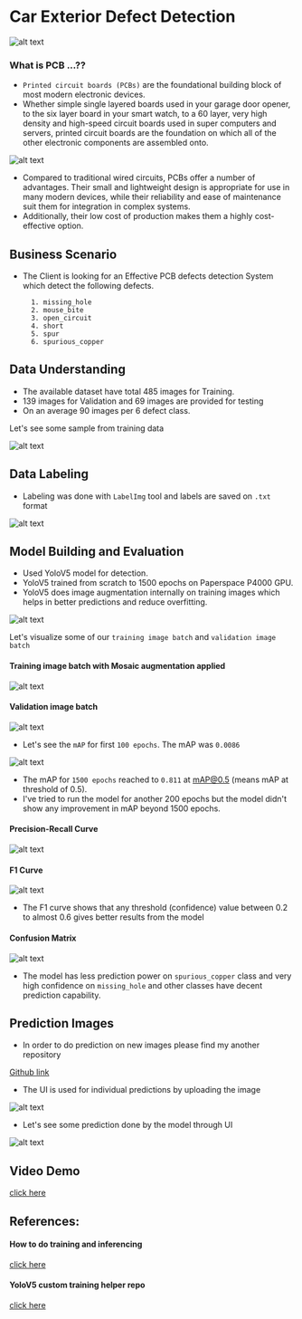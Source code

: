 
# Car Exterior Defect Detection

![alt text](https://github.com/sudheeshe/PCB_Defect_Detection_Training/blob/main/imgs_readme/3.jpg?raw=true)

### What is PCB ...??

- `Printed circuit boards (PCBs)` are the foundational building block of most modern electronic devices.  
- Whether simple single layered boards used in your garage door opener, to the six layer board in your smart watch, to a 60 layer, very high density and high-speed circuit boards used in super computers and servers, printed circuit boards are the foundation on which all of the other electronic components are assembled onto.

![alt text](https://github.com/sudheeshe/PCB_Defect_Detection_Training/blob/main/imgs_readme/1.jpg?raw=true)

- Compared to traditional wired circuits, PCBs offer a number of advantages. Their small and lightweight design is appropriate for use in many modern devices, while their reliability and ease of maintenance suit them for integration in complex systems. 
- Additionally, their low cost of production makes them a highly cost-effective option.

## Business Scenario

- The Client is looking for an Effective PCB defects detection System which detect the following defects.

        1. missing_hole
        2. mouse_bite
        3. open_circuit
        4. short
        5. spur
        6. spurious_copper


## Data Understanding

- The available dataset have total 485 images for Training.
- 139 images for Validation and 69 images are provided for testing
- On an average 90 images per 6 defect class.


Let's see some sample from training data

![alt text](https://github.com/sudheeshe/PCB_Defect_Detection_Training/blob/main/imgs_readme/4.jpg?raw=true)


## Data Labeling

- Labeling was done with `LabelImg` tool and labels are saved on `.txt` format

![alt text](https://github.com/sudheeshe/PCB_Defect_Detection_Training/blob/main/imgs_readme/5.jpg?raw=true)


## Model Building and Evaluation

- Used YoloV5 model for detection.
- YoloV5 trained from scratch to 1500 epochs on Paperspace P4000 GPU.
- YoloV5 does image augmentation internally on training images which helps in better predictions and reduce overfitting.

![alt text](https://github.com/sudheeshe/PCB_Defect_Detection_Training/blob/main/imgs_readme/6.jpg?raw=true)

Let's visualize some of our `training image batch` and `validation image batch`

#### Training image batch with Mosaic augmentation applied

![alt text](https://github.com/sudheeshe/PCB_Defect_Detection_Training/blob/main/imgs_readme/train_tile_batch.jpg?raw=true)

#### Validation image batch

![alt text](https://github.com/sudheeshe/PCB_Defect_Detection_Training/blob/main/imgs_readme/val_tile_batch.jpg?raw=true)


- Let's see the `mAP` for first `100 epochs`. The mAP was `0.0086`

![alt text](https://github.com/sudheeshe/PCB_Defect_Detection_Training/blob/main/Reports/100_epoch_eport.png?raw=true)


- The mAP for `1500 epochs` reached to `0.811` at mAP@0.5 (means mAP at threshold of 0.5). 
- I've tried to run the model for another 200 epochs but the model didn't show any improvement in mAP beyond 1500 epochs.

#### Precision-Recall Curve

![alt text](https://github.com/sudheeshe/PCB_Defect_Detection_Training/blob/main/YoloV5_Training/yolov5/runs/train/yolov5s_results8/PR_curve.png?raw=true)

#### F1 Curve

![alt text](https://github.com/sudheeshe/PCB_Defect_Detection_Training/blob/main/YoloV5_Training/yolov5/runs/train/yolov5s_results8/F1_curve.png?raw=true)

- The F1 curve shows that any threshold (confidence) value between 0.2 to almost 0.6 gives better results from the model

#### Confusion Matrix

![alt text](https://github.com/sudheeshe/PCB_Defect_Detection_Training/blob/main/YoloV5_Training/yolov5/runs/train/yolov5s_results8/confusion_matrix.png?raw=true)

- The model has less prediction power on `spurious_copper` class and very high confidence on `missing_hole` and other classes have decent prediction capability.

## Prediction Images

- In order to do prediction on new images please find my another repository

[Github link](https://github.com/sudheeshe/PCB_Defect_Detection)

- The UI is used for individual predictions by uploading the image

![alt text](https://github.com/sudheeshe/PCB_Defect_Detection_Training/blob/main/imgs_readme/UI.jpg?raw=true)

- Let's see some prediction done by the model through UI

![alt text](https://github.com/sudheeshe/PCB_Defect_Detection_Training/blob/main/imgs_readme/pred_collage.jpg?raw=true)


## Video Demo

[click here](https://www.youtube.com/watch?v=oRXxbZ7rxrI&ab_channel=SudheeshE)


## References:
#### How to do training and inferencing 
[click here](https://github.com/sudheeshe/PCB_Defect_Detection_Training/blob/main/How_to_run.txt)

#### YoloV5 custom training helper repo
[click here](https://github.com/sudheeshe/YoloV5_Custom_training_template)
